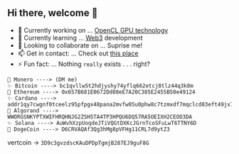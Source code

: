 
 ## Hi there, welcome 👋


- 🔭 Currently working on ... [OpenCL GPU technology](https://github.com/alienflip/Project-Sekhmet)
- 🌱 Currently learning ... [Web3](https://www.youtube.com/watch?v=j5a0jTc9S10&ab_channel=YourUncleMoe) development
- 👯 Looking to collaborate on ... Suprise me!
- 📫 Get in contact: ... Check out [this place](https://yeetbucks.com)
- ⚡ Fun fact: ... Nothing `really` exists . . . right?

```
🍄 Monero ----> (DM me)
✨ Bitcoin ----> bc1qvllw5t2hdjyshy74yflq662etcj8tlz44q3k8m
🍄 Ethereum ----> 0x657B681E0672Dd08eE7A20C385E2455B50e49124
✨ Cardano ----> addr1qy7cwgnf0tceelz95pfpgx48pana2mvfw05u0phw8c7tzmxdf7mqclcd83eft49jx7d2s46awv8kxcgunjahguvff4ksehygfm
🍄 Algorand ----> WWORGSNKYPTXWIFHRQHNJG2ZSH5TA4TP3HPQU6DQ57RA5OEIXH2CEOO3DA
✨ Solana ----> AuWvhXzpUoqdeJTiVQGtDXKcJGrnTcoSFuLwT6TTNY6D
🍄 DogeCoin ----> D6CRVAQAf3Qg3hMg8pVFHg11CRL7d9ytZ3
```

vertcoin -> `3D9c3gvzdscKAuDPDpTgmjB287EJ9guF8G`
